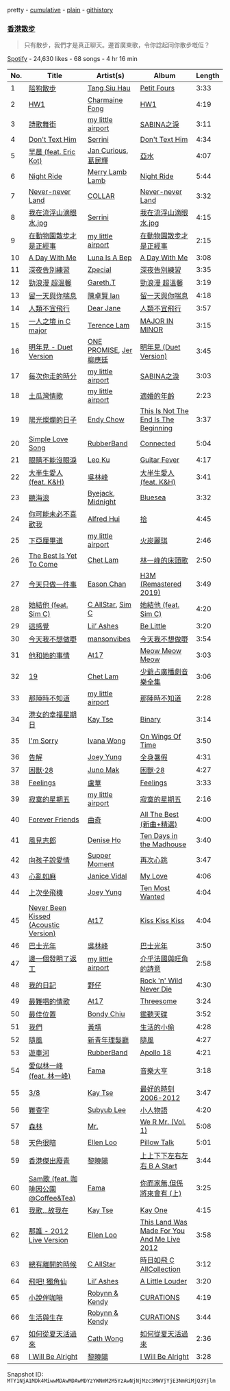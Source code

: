 pretty - [cumulative](/playlists/cumulative/37i9dQZF1DX3lmnsqvYpgD.md) - [plain](/playlists/plain/37i9dQZF1DX3lmnsqvYpgD) - [githistory](https://github.githistory.xyz/mackorone/spotify-playlist-archive/blob/main/playlists/plain/37i9dQZF1DX3lmnsqvYpgD)

### [香港散步](https://open.spotify.com/playlist/37i9dQZF1DX3lmnsqvYpgD)

> 只有散步，我們才是真正聊天。邊首廣東歌，令你諗起同你散步嘅佢？

[Spotify](https://open.spotify.com/user/spotify) - 24,630 likes - 68 songs - 4 hr 16 min

| No. | Title | Artist(s) | Album | Length |
|---|---|---|---|---|
| 1 | [陪狗散步](https://open.spotify.com/track/0skCtn6jTR41EKNOkKwqTV) | [Tang Siu Hau](https://open.spotify.com/artist/01LAw9Av7Zcg01A8McfGYB) | [Petit Fours](https://open.spotify.com/album/2Cs7d4bQgWBkdb3YZnOm2P) | 3:33 |
| 2 | [HW1](https://open.spotify.com/track/7CbFYLWp5WI3K9p57d1X9w) | [Charmaine Fong](https://open.spotify.com/artist/1DgBVE3lCnC7Osg9zpAt6N) | [HW1](https://open.spotify.com/album/27olYw9kfefaxM2oqtXhbg) | 4:19 |
| 3 | [詩歌舞街](https://open.spotify.com/track/45rZ0CtRR470rAOFiWJNeM) | [my little airport](https://open.spotify.com/artist/3yfDRplDZh03Y0fEeCd6B0) | [SABINA之淚](https://open.spotify.com/album/5Pw6K47tHMJzjlyMqqF0yf) | 3:11 |
| 4 | [Don't Text Him](https://open.spotify.com/track/3pSWo5ebAl4xiXXqym6rEo) | [Serrini](https://open.spotify.com/artist/0u3m5Sy2zsq4Gk0aduH9s7) | [Don't Text Him](https://open.spotify.com/album/1E5h69F88qemJq7si8rLrW) | 4:34 |
| 5 | [早晨 \(feat\. Eric Kot\)](https://open.spotify.com/track/27sNF04M9kZJ5hO9b6aSws) | [Jan Curious](https://open.spotify.com/artist/1DxU7yGnE1XPeLYzOHdKSy), [葛民輝](https://open.spotify.com/artist/11lwiMBYOFjrom9mwWNK1K) | [亞水](https://open.spotify.com/album/5BIynFkSbcq2esNGgH4YwO) | 4:07 |
| 6 | [Night Ride](https://open.spotify.com/track/6NVzSfKT7uyHP9uAIZtpqz) | [Merry Lamb Lamb](https://open.spotify.com/artist/6wLVho9ZDD140wQ9laOlhx) | [Night Ride](https://open.spotify.com/album/06GigS9fa2Q9ZbbFjtrIkB) | 5:44 |
| 7 | [Never\-never Land](https://open.spotify.com/track/2MKENhpdJ8egUGHl6EWG5F) | [COLLAR](https://open.spotify.com/artist/1IlMpBkrZ4Na4S9fOcuN3f) | [Never\-never Land](https://open.spotify.com/album/1rMS9dyJwf4mPubmsoGhh4) | 3:32 |
| 8 | [我在流浮山滴眼水.jpg](https://open.spotify.com/track/5x9Clj56YLmklm3Zikx2iF) | [Serrini](https://open.spotify.com/artist/0u3m5Sy2zsq4Gk0aduH9s7) | [我在流浮山滴眼水.jpg](https://open.spotify.com/album/4O5Xl1fqOvpIfahlYWWndA) | 4:15 |
| 9 | [在動物園散步才是正經事](https://open.spotify.com/track/0OkRkljXXhTLfh76cum9Fs) | [my little airport](https://open.spotify.com/artist/3yfDRplDZh03Y0fEeCd6B0) | [在動物園散步才是正經事](https://open.spotify.com/album/3R06MVz2i8ynBUfar35Ixk) | 2:15 |
| 10 | [A Day With Me](https://open.spotify.com/track/3Y6GlfFQmigJCzPVt2JYaE) | [Luna Is A Bep](https://open.spotify.com/artist/5ltDGYW0Lwwp4ZZoz4q3r8) | [A Day With Me](https://open.spotify.com/album/7ossMmoSyhRJIL2NFuk90Y) | 3:08 |
| 11 | [深夜告別練習](https://open.spotify.com/track/4FMwwmXVBycsaVxCK85rzq) | [Zpecial](https://open.spotify.com/artist/56Ac1JJiopOrWDuRIb330x) | [深夜告別練習](https://open.spotify.com/album/1H7MG0QmCKhbfubBBZjYZi) | 3:35 |
| 12 | [勁浪漫 超溫馨](https://open.spotify.com/track/78TbTvePaJ6FFdwSMSXARy) | [Gareth.T](https://open.spotify.com/artist/6R57JlNKlnNrYaji0vw8xx) | [勁浪漫 超溫馨](https://open.spotify.com/album/17rzHi2IJyAQS0X8MnetY2) | 3:19 |
| 13 | [留一天與你喘息](https://open.spotify.com/track/6flgMTTqhbJSNryAPCYcvA) | [陳卓賢 Ian](https://open.spotify.com/artist/1qW9Pi35NXnu7Q8KWyVYe6) | [留一天與你喘息](https://open.spotify.com/album/70ZVowDZAeADC8GGzpxtgj) | 4:18 |
| 14 | [人類不宜飛行](https://open.spotify.com/track/2R6LC73jLhgOekUBfTcE23) | [Dear Jane](https://open.spotify.com/artist/6V1SwiosQqf5XvmoTMCGa9) | [人類不宜飛行](https://open.spotify.com/album/4hO1qoffkZbefMbWnQzgNT) | 3:57 |
| 15 | [一人之境 in C major](https://open.spotify.com/track/32QnXosZq7A11knnBAEqk7) | [Terence Lam](https://open.spotify.com/artist/3tvtGR8HzMHDbkLeZrFiBI) | [MAJOR IN MINOR](https://open.spotify.com/album/43QviVcqV7nKDFn00PiXiZ) | 3:15 |
| 16 | [明年見 \- Duet Version](https://open.spotify.com/track/1SvgBClOuipapA4pPgToDW) | [ONE PROMISE](https://open.spotify.com/artist/3GwQM8FuFMkdHSPu4qvKli), [Jer 柳應廷](https://open.spotify.com/artist/6FH5vFm7hqDm3UzEAYuizY) | [明年見 \(Duet Version\)](https://open.spotify.com/album/5P1ROMSpZ92Y5l19RrIv9g) | 3:45 |
| 17 | [每次你走的時分](https://open.spotify.com/track/6i8z0tElGO6Ye3Bk7nW496) | [my little airport](https://open.spotify.com/artist/3yfDRplDZh03Y0fEeCd6B0) | [SABINA之淚](https://open.spotify.com/album/5Pw6K47tHMJzjlyMqqF0yf) | 3:03 |
| 18 | [土瓜灣情歌](https://open.spotify.com/track/1hnWusq6OGMuRsKvcmFLl8) | [my little airport](https://open.spotify.com/artist/3yfDRplDZh03Y0fEeCd6B0) | [適婚的年齡](https://open.spotify.com/album/0YTUFA16bs1qLVYtp3fGL0) | 2:23 |
| 19 | [陽光燦爛的日子](https://open.spotify.com/track/1oswnM5CTaRxVOSa4nZYQT) | [Endy Chow](https://open.spotify.com/artist/5r0xeBSRKRJ5Dm63XzTZhE) | [This Is Not The End Is The Beginning](https://open.spotify.com/album/487SVY50aH2F8KRSTyrV3g) | 3:37 |
| 20 | [Simple Love Song](https://open.spotify.com/track/2kTzTs8tbJgkYAKzHG8szb) | [RubberBand](https://open.spotify.com/artist/7uzBKhYbCKBs53kDrO4Suc) | [Connected](https://open.spotify.com/album/6JWjPJ5XMlH9YBAFHx5ajY) | 5:04 |
| 21 | [眼睛不能沒眼淚](https://open.spotify.com/track/5EPLxu9q3RXTnRjXofzmNc) | [Leo Ku](https://open.spotify.com/artist/4F0XzHNcfvvA2I0rGqIwAQ) | [Guitar Fever](https://open.spotify.com/album/0prFuv04VjAH6r311SIU3n) | 4:17 |
| 22 | [大半生愛人 \(feat\. K&H\)](https://open.spotify.com/track/3iJYQNrMshaXV3nteeeEyY) | [吳林峰](https://open.spotify.com/artist/7vUVBbfIykXkc668JoZI5P) | [大半生愛人 \(feat\. K&H\)](https://open.spotify.com/album/3Ke9WHCmMs9QVSxjT2c90g) | 3:41 |
| 23 | [聽海浪](https://open.spotify.com/track/31GEWTEfwsNDnA3LhQda3v) | [Byejack](https://open.spotify.com/artist/0yknwn0XnsbFLagS80AA0n), [Midnight](https://open.spotify.com/artist/28KjD5HkkDDytQzKW7JzTp) | [Bluesea](https://open.spotify.com/album/4B5yYqMcjvvKYiVV1l9jZP) | 3:32 |
| 24 | [你可能未必不喜歡我](https://open.spotify.com/track/2d31lGHYH404EKp4NIsR91) | [Alfred Hui](https://open.spotify.com/artist/0GCtLaB5rBjoUpQdXogZzj) | [拾](https://open.spotify.com/album/7JyOHAvl2oB2UJXTv2eN5o) | 4:45 |
| 25 | [下亞厘畢道](https://open.spotify.com/track/1iIFrkPdNSvYz8XIXmSJoY) | [my little airport](https://open.spotify.com/artist/3yfDRplDZh03Y0fEeCd6B0) | [火炭麗琪](https://open.spotify.com/album/6O74fDJk2FR8hZUplTPYjF) | 2:46 |
| 26 | [The Best Is Yet To Come](https://open.spotify.com/track/4DlfkJQyRHdEUztBA64vqf) | [Chet Lam](https://open.spotify.com/artist/0eE5MIp5hONB0TxIJS5H48) | [林一峰的床頭歌](https://open.spotify.com/album/6kERODjoPQKk2KyRrbillA) | 2:50 |
| 27 | [今天只做一件事](https://open.spotify.com/track/7cUrqt1Uqb9OEWvog8xIrB) | [Eason Chan](https://open.spotify.com/artist/2QcZxAgcs2I1q7CtCkl6MI) | [H3M \(Remastered 2019\)](https://open.spotify.com/album/4tPgavx8TzhK03utfMCgHL) | 3:49 |
| 28 | [她結他 \(feat\. Sim C\)](https://open.spotify.com/track/7tbyJDW4764U1bjhQWx8g9) | [C AllStar](https://open.spotify.com/artist/0ip5ivJzpy0v4DWVVKxc4D), [Sim C](https://open.spotify.com/artist/43mINwNeqvKw1ehYmXbZPP) | [她結他 \(feat\. Sim C\)](https://open.spotify.com/album/7GVRmWqZCbRksO8U1chyHa) | 4:20 |
| 29 | [這感覺](https://open.spotify.com/track/26d7Y553lu5nlYwndg73jd) | [Lil’ Ashes](https://open.spotify.com/artist/61JmerIHrcyWpHtih0adVh) | [Be Little](https://open.spotify.com/album/3QUqnUrXs3d0XBkEwvrtZw) | 3:20 |
| 30 | [今天我不想做嘢](https://open.spotify.com/track/1D1yUvHaleWGiwGODww5Bt) | [mansonvibes](https://open.spotify.com/artist/1a8TIH1iv3shLyozSMjaoX) | [今天我不想做嘢](https://open.spotify.com/album/0Bcu0LjXgHT5LONotBjIke) | 3:54 |
| 31 | [他和她的事情](https://open.spotify.com/track/1aMZI7tr6wygYe5kW3SzIX) | [At17](https://open.spotify.com/artist/21Ep61xfoCPTDMMPPy0i0z) | [Meow Meow Meow](https://open.spotify.com/album/4z4we28hj4pkFZYWCbOjDY) | 3:03 |
| 32 | [19](https://open.spotify.com/track/3TJBMEcJrQe8xPVTwWnv6b) | [Chet Lam](https://open.spotify.com/artist/0eE5MIp5hONB0TxIJS5H48) | [少爺占廣播劇音樂全集](https://open.spotify.com/album/2XJvwDGHnm9KugXTt75aD6) | 3:06 |
| 33 | [那陣時不知道](https://open.spotify.com/track/1IpZbWmIcs6kAAioo6X3G7) | [my little airport](https://open.spotify.com/artist/3yfDRplDZh03Y0fEeCd6B0) | [那陣時不知道](https://open.spotify.com/album/11Y7PDKRFwCoEyp0LocHy9) | 2:28 |
| 34 | [港女的幸福星期日](https://open.spotify.com/track/3wqYAd3KE8pUpeVuEcba55) | [Kay Tse](https://open.spotify.com/artist/6XtWdWAC7rNqXwbs8hGqP9) | [Binary](https://open.spotify.com/album/7q9eYKUnxlErGoPA2OKZyC) | 3:14 |
| 35 | [I'm Sorry](https://open.spotify.com/track/1cpt31js3vq0cCXTLf3oYa) | [Ivana Wong](https://open.spotify.com/artist/27WDr8Ky1j0LtgY82Ttk5S) | [On Wings Of Time](https://open.spotify.com/album/4uiCnolZv9pf1BREEozzZ3) | 3:50 |
| 36 | [告解](https://open.spotify.com/track/3PwDqry55vGgX2XTM1eCH0) | [Joey Yung](https://open.spotify.com/artist/2zzKlxMsKTPMsZacZCPRNA) | [全身暑假](https://open.spotify.com/album/5M9LDQg2aGqBqoMenSmcXO) | 4:31 |
| 37 | [困獸‧28](https://open.spotify.com/track/5xe1gdm6N93e3FUiXZ56dZ) | [Juno Mak](https://open.spotify.com/artist/6YlGm6QDrC3TOknYcHjt62) | [困獸‧28](https://open.spotify.com/album/4Pl6wegTNGMm2nFy9Z5jPl) | 4:27 |
| 38 | [Feelings](https://open.spotify.com/track/0WkAHpwITTLqlhYVoxMOYp) | [盧華](https://open.spotify.com/artist/02bKj9c6JChnTRQN6vy6YQ) | [Feelings](https://open.spotify.com/album/0fze6yVFkk6MrYRcneUrZq) | 3:33 |
| 39 | [寂寞的星期五](https://open.spotify.com/track/6BNIr9tmuut9nP895ByjOB) | [my little airport](https://open.spotify.com/artist/3yfDRplDZh03Y0fEeCd6B0) | [寂寞的星期五](https://open.spotify.com/album/49MdV5EejhiQ1B4jygA17g) | 2:16 |
| 40 | [Forever Friends](https://open.spotify.com/track/3oGUAoSggTuEAl4cHloh47) | [曲奇](https://open.spotify.com/artist/1sY4rzR1wpEYef57boBcPO) | [All The Best \(新曲+精選\)](https://open.spotify.com/album/5upmPHTE6pbTvTRq64lzOv) | 4:00 |
| 41 | [風見志郎](https://open.spotify.com/track/63BmyHGriuoXWKmBxJDHCZ) | [Denise Ho](https://open.spotify.com/artist/4yN0M1P08hXwuDi81G6O5U) | [Ten Days in the Madhouse](https://open.spotify.com/album/3m1ICo6YYBwPxCLjWx5CI0) | 3:40 |
| 42 | [向孩子說愛情](https://open.spotify.com/track/3kupd39uh2YL7uAVsCIwXP) | [Supper Moment](https://open.spotify.com/artist/29Ukw6Kx8IyOABZFklKpaX) | [再次心跳](https://open.spotify.com/album/1aU3bXT5CzYZzQcN9Fjxo5) | 3:47 |
| 43 | [心亂如麻](https://open.spotify.com/track/6Ntvb49Mctg777yOvGwsNc) | [Janice Vidal](https://open.spotify.com/artist/68gYAqni9tSrACmLCp4qoM) | [My Love](https://open.spotify.com/album/0Rab0XcfiU6XntjxR5gzKL) | 4:06 |
| 44 | [上次坐飛機](https://open.spotify.com/track/2FjHXXLeTrPMTwnOxFDK9q) | [Joey Yung](https://open.spotify.com/artist/2zzKlxMsKTPMsZacZCPRNA) | [Ten Most Wanted](https://open.spotify.com/album/4Cr4UCSJJz19vPDssJzfTs) | 4:04 |
| 45 | [Never Been Kissed \(Acoustic Version\)](https://open.spotify.com/track/6Peafc0Wzi087a0aiCdll7) | [At17](https://open.spotify.com/artist/21Ep61xfoCPTDMMPPy0i0z) | [Kiss Kiss Kiss](https://open.spotify.com/album/5HvlYZNXVsXYkFQZHgrBI1) | 4:04 |
| 46 | [巴士光年](https://open.spotify.com/track/0ub1bABgM7pZkqermYUrNp) | [吳林峰](https://open.spotify.com/artist/7vUVBbfIykXkc668JoZI5P) | [巴士光年](https://open.spotify.com/album/0oX8oESb390yb5b7vKvTUK) | 3:50 |
| 47 | [邊一個發明了返工](https://open.spotify.com/track/2QlHbeBKT1CvNc6WH89f8N) | [my little airport](https://open.spotify.com/artist/3yfDRplDZh03Y0fEeCd6B0) | [介乎法國與旺角的詩意](https://open.spotify.com/album/60xo1x3awwTPu5JLu458oN) | 2:58 |
| 48 | [我的日記](https://open.spotify.com/track/2h16JePtYmFmTFHpecFS7F) | [野仔](https://open.spotify.com/artist/6Nt2UPCCDXsFlY3lEZ3zpx) | [Rock 'n' Wild Never Die](https://open.spotify.com/album/6XGM6IxoqeErG8w0rUH69V) | 4:30 |
| 49 | [最難唱的情歌](https://open.spotify.com/track/6LMRfMFk97tM79lWJYTdAW) | [At17](https://open.spotify.com/artist/21Ep61xfoCPTDMMPPy0i0z) | [Threesome](https://open.spotify.com/album/4Bn7uXDjOqkHZ1atMprNF0) | 3:24 |
| 50 | [最佳位置](https://open.spotify.com/track/6nyZs944tlz4TtYeJ2OEMr) | [Bondy Chiu](https://open.spotify.com/artist/0JI4jLIt8LAfUID400KRl7) | [鑑聽天碟](https://open.spotify.com/album/6RjVCJ4qHoeeIj8I94HEDY) | 3:52 |
| 51 | [我們](https://open.spotify.com/track/6S7tXAJedWz5cF2EA3si8G) | [黃靖](https://open.spotify.com/artist/3Vxgf9AI0pdXrpDi7NLKi1) | [生活的小偷](https://open.spotify.com/album/2JNM0XS3rMQGynO06jriY3) | 4:28 |
| 52 | [隨風](https://open.spotify.com/track/5AGW3yn6JO3uq03iALUVcJ) | [新青年理髮廳](https://open.spotify.com/artist/41r9gkPKkgcWFHnPuFbAtP) | [隨風](https://open.spotify.com/album/3n3k7kMWANOTX1XhnHMO8W) | 4:27 |
| 53 | [遊車河](https://open.spotify.com/track/3VNfgcfFgvJQ7byYzcK0Q1) | [RubberBand](https://open.spotify.com/artist/7uzBKhYbCKBs53kDrO4Suc) | [Apollo 18](https://open.spotify.com/album/0m6rmsKUotNnNpcwk7FdW6) | 4:21 |
| 54 | [愛似林一峰 \(feat\. 林一峰\)](https://open.spotify.com/track/0dCdhnzeyaASb77LI2Su7T) | [Fama](https://open.spotify.com/artist/7BcyMcADGhD6WB6XFAJFEa) | [音樂大亨](https://open.spotify.com/album/71BfmUF7Fd1D7rglHm3x8e) | 3:18 |
| 55 | [3/8](https://open.spotify.com/track/5emoT8XtfpK4hXBCIqjZyD) | [Kay Tse](https://open.spotify.com/artist/6XtWdWAC7rNqXwbs8hGqP9) | [最好的時刻 2006\-2012](https://open.spotify.com/album/6Z1pu2Zg8BfwLCxvMTpLdw) | 3:47 |
| 56 | [難查字](https://open.spotify.com/track/5yyHR5rWWzhBUrpZ2WDe06) | [Subyub Lee](https://open.spotify.com/artist/4dH9LSAJfj9mB1hXxUaMJx) | [小人物語](https://open.spotify.com/album/4P75o6czVyA5OhBKtnyzB4) | 4:20 |
| 57 | [森林](https://open.spotify.com/track/6Zl8uPNEcnHpHC0sVZhScU) | [Mr.](https://open.spotify.com/artist/5yocZHV4puj9QHb4xAXAtL) | [We R Mr\. \(Vol\. 1\)](https://open.spotify.com/album/3FOHPQNGCZDQnrDdZdCPB7) | 5:08 |
| 58 | [天色很暗](https://open.spotify.com/track/6ZBumWehPjZ2ImcjUoFoso) | [Ellen Loo](https://open.spotify.com/artist/3fzkQF4hAwDkHQhzp5G2uC) | [Pillow Talk](https://open.spotify.com/album/4nmZcy90HQtURY0QBIREQt) | 5:01 |
| 59 | [香港傑出廢青](https://open.spotify.com/track/3sNUN1u8suNbxVCcQi25k6) | [黎曉陽](https://open.spotify.com/artist/4iB0GWec0wyODZvOatQMM9) | [上上下下左右左右 B A Start](https://open.spotify.com/album/38S43x73XDmOq58hNQqfek) | 3:44 |
| 60 | [Sam歌 \(feat\. 咖啡因公園@Coffee&Tea\)](https://open.spotify.com/track/1adMsTSdkrzVWog4x7QiEm) | [Fama](https://open.spotify.com/artist/7BcyMcADGhD6WB6XFAJFEa) | [你而家無,但係將來會有 \(上\)](https://open.spotify.com/album/6MhbcBShiQos6kbcPMDRVm) | 3:25 |
| 61 | [我歌...故我在](https://open.spotify.com/track/3pruLLJGqp1kptGJkpy4U4) | [Kay Tse](https://open.spotify.com/artist/6XtWdWAC7rNqXwbs8hGqP9) | [Kay One](https://open.spotify.com/album/1LDyfgkBcAMRIzKGUfiDoF) | 4:15 |
| 62 | [那誰 \- 2012 Live Version](https://open.spotify.com/track/1NnmM3eCjvcAZWnPtzjQ7X) | [Ellen Loo](https://open.spotify.com/artist/3fzkQF4hAwDkHQhzp5G2uC) | [This Land Was Made For You And Me Live 2012](https://open.spotify.com/album/6L8Vtb4XWqhuLi0yN69VlX) | 3:58 |
| 63 | [總有離開的時候](https://open.spotify.com/track/0anXf81WN0HvzNoW5VNEML) | [C AllStar](https://open.spotify.com/artist/0ip5ivJzpy0v4DWVVKxc4D) | [時日如飛 C AllCollection](https://open.spotify.com/album/5FwJ5Bl4uLi1ShVacAw9Dr) | 3:12 |
| 64 | [飛吧! 獨角仙](https://open.spotify.com/track/3CyyYNm2fxxuzFOMjQohij) | [Lil’ Ashes](https://open.spotify.com/artist/61JmerIHrcyWpHtih0adVh) | [A Little Louder](https://open.spotify.com/album/37zUENlHk8MGCZuJaNLhaM) | 3:20 |
| 65 | [小說伴咖啡](https://open.spotify.com/track/2qciewHSQWcbUJPInq02Yx) | [Robynn & Kendy](https://open.spotify.com/artist/3NFZHFNSDK0Q8k3k38ysTp) | [CURATIONS](https://open.spotify.com/album/0Hxhz3uR4niGUnu3Y1mhWs) | 4:19 |
| 66 | [生活與生存](https://open.spotify.com/track/4XAsHwu1AWmh6psScMWd5v) | [Robynn & Kendy](https://open.spotify.com/artist/3NFZHFNSDK0Q8k3k38ysTp) | [CURATIONS](https://open.spotify.com/album/0Hxhz3uR4niGUnu3Y1mhWs) | 3:44 |
| 67 | [如何從夏天活過來](https://open.spotify.com/track/53eahOq9YNDuppsBiH2BZf) | [Cath Wong](https://open.spotify.com/artist/2Kym4g2CjFyRO3Hx3phNEM) | [如何從夏天活過來](https://open.spotify.com/album/7KRr78j2FrTDyR21fsz7f3) | 2:36 |
| 68 | [I Will Be Alright](https://open.spotify.com/track/2EBZ815zoE0He8Bae7ygyy) | [黎曉陽](https://open.spotify.com/artist/4iB0GWec0wyODZvOatQMM9) | [I Will Be Alright](https://open.spotify.com/album/0sD2ptJBBX6aoivZWu3m03) | 3:28 |

Snapshot ID: `MTY1NjA1MDk4MiwwMDAwMDAwMDYzYWNmM2M5YzAwNjNjMzc3MWVjYjE3NmRiMjQ3Yjlm`
